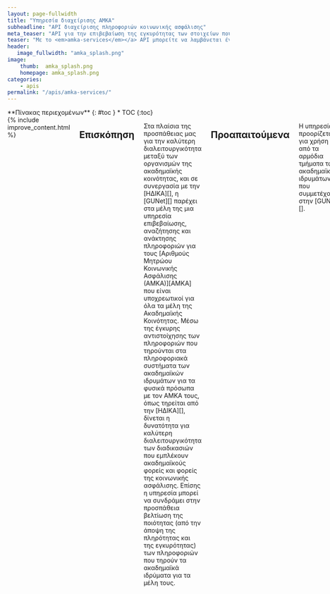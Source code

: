 ```yaml
---
layout: page-fullwidth
title: "Υπηρεσία διαχείρισης AMKA"
subheadline: "API διαχείρισης πληροφοριών κοινωνικής ασφάλισης"
meta_teaser: "API για την επιβεβαίωση της εγκυρότητας των στοιχείων που συνδέονται με τον ΑΜΚΑ."
teaser: "Με το <em>amka-services</em></a> API μπορείτε να λαμβάνεται έγκυρα και επικαιροποιημένα στοιχεία για τους χρήστες σας όπως αυτά εμφανίζονται στα μητρώα κοινωνικής ασφάλισης της ΗΔΙΚΑ"
header:
   image_fullwidth: "amka_splash.png"
image:
    thumb:  amka_splash.png
    homepage: amka_splash.png
categories:
    - apis 
permalink: "/apis/amka-services/"
---
```

<div class="row">
<div class="medium-4 medium-push-8 columns" markdown="1">
<div class="panel radius" markdown="1">
**Πίνακας περιεχομένων**
{: #toc }
*  TOC
{:toc}
</div>
</div><!-- /.medium-4.columns -->

<div class="medium-8 medium-pull-4 columns" markdown="1">
{% include improve_content.html %}

## Επισκόπηση

Στα πλαίσια της προσπάθειας μας για την καλύτερη διαλειτουργικότητα
μεταξύ των οργανισμών της ακαδημαϊκής κοινότητας, και σε συνεργασία με την
[ΗΔΙΚΑ][], η [GUNet][] παρέχει στα μέλη της μια υπηρεσία επιβεβαίωσης, αναζήτησης και ανάκτησης πληροφοριών
για τους [Αριθμούς Μητρώου Κοινωνικής Ασφάλισης (ΑΜΚΑ)][AMKA] που είναι υποχρεωτικοί για όλα τα μέλη της Ακαδημαϊκής Κοινότητας.
Μέσω της έγκυρης αντιστοίχησης των πληροφοριών που τηρούνται στα πληροφοριακά συστήματα
των ακαδημαϊκών ιδρυμάτων για τα φυσικά πρόσωπα με τον ΑΜΚΑ τους, όπως τηρείται
από την [ΗΔΙΚΑ][], δίνεται η δυνατότητα για καλύτερη διαλειτουργικότητα των
διαδικασιών που εμπλέκουν ακαδημαϊκούς φορείς και φορείς της κοινωνικής
ασφάλισης. Επίσης η υπηρεσία μπορεί να συνδράμει στην προσπάθεια βελτίωση της ποιότητας (από την άποψη της πληρότητας και
της εγκυρότητας) των πληροφοριών που τηρούν τα ακαδημαϊκά ιδρύματα για τα μέλη τους.


## Προαπαιτούμενα

Η υπηρεσία προορίζεται για χρήση από τα αρμόδια τμήματα των ακαδημαϊκών
ιδρυμάτων που συμμετέχουν στην [GUNet][]. 

Πρωτού ένα ίδρυμα μπορεί να επωφεληθεί της υπηρεσίας θα πρέπει να του εκχωρηθεί ένα
μυστικό κλειδί για το ίδρυμα, κατόπιν αίτησης των αρμόδιων προσώπων για την διασύνδεση των
πληροφοριακών συστημάτων του ιδρύματος με τις υπηρεσίες της GUNet. Προς το παρόν τα
μυστικά κλειδιά εκδίδονται μέσω της εφαρμογής του [Academic ID][]. Το αρμόδιο
πρόσωπο για την διαχείριση των πληροφοριακών συστημάτων μπορεί, αφού
ταυτοποιηθεί μέσω της ομοσπονδίας της ΕΔΕΤ, συμπληρώνει την [σχετική φόρμα
ενδιαφέροντος][academic-id-form]. Αφού γίνει η αίτηση την, και αφού αυτή
εγκριθεί, ενεργοποιείται το κλειδί και η πρόσβαση στην υπηρεσία θα είναι δυνατή.

## Τεκμηρίωση

Το API της υπηρεσίας είναι διαθέσιμο αρχικά μέσω τεχνολογιών [JSON-RPC][] και
[REST][]. Ακολουθεί η τεκμηρίωση για αυτές τις διεπαφές.

### Διεπαφή REST

Η διεπαφή REST είναι ένα είδος Web API, που προτείνεται για την κατανάλωση
υπηρεσιών που παρέχονται από τρίτους λόγω της ευελιξίας που προσφέρει και την
ευκολία εξέλιξης στο μέλλον. Είναι τεχνολογία ανεξάρτητη από συγκεκριμένες
πλατφόρμες λειτουργικών ή προγραμματιστικών περιβάλλοντων και βασίζεται
εξ'ολοκλήρου στο πρωτόκολλο HTTP και τις αρχές [REST][]. To url της υπηρεσίας
είναι το https://amka-services.gunet.gr . Πλήρης τεκμηρίωση για την διεπαφή
REST, μπορεί να βρεθεί στην παρακάτω σελίδα:

> [επίσημος οδηγός της υπηρεσίας](https://identity.gunet.gr/sites/default/files/apidoc_gr.pdf)

### Παράδειγμα χρήσης με REST

Παρακάτω θα βρείτε ένα ενδεικτικό παράδειγμα χρήσης του API μέσω της διεπαφής
REST και του γνωστού προγράμματος `curl`. Υποθέτουμε ότι σας έχει εκχωρηθεί το μυστικό κλειδί `12345678912345678912345678912345`:

    curl -v -G \
     -X GET "https://amka-services.gunet.gr/api/rest/v1/ssn_validation" \
     -d "ssn=12312312312" \
     -d "birthdate=1995-01-01" \
     --data-urlencode "surname=ΧΡΗΣΤΗΣ" \
     -H "Accept: application/json" \
     -H "Authorization: Token 12345678912345678912345678912345"

     { "match": "true",
      "ssn": "12312312312",
      "father_en":"FATHERNAME",
      "birth_country":"ΕΛΛΑΔΑ",
      "address_prefecture":"ΑΤΤΙ",
      "sex":"A",
      "birth_municipality":"ΑΤΤΙΚΗ",
      "address_country":"ΕΛΛΑΔΑ",
      "citizenship":"ΕΛΛΑΔΑ",
      "surname_cur_en":"USER",
      "id_num":"XX000000",
      "father_gr":"ΠΑΤΡΩΝΥΜΟ",
      "tel1":"210-1234567",
      "tel2":"210-1234568",
      "last_mod_date":"01/01/1995",
      "id_type":"T",
      "surname_cur_gr":"ΧΡΗΣΤΗΣ",
      "tid":"123654987",
      "id_creation_year":"1995",
      "death_date":"01/01/1995",
      "birth_date":"01/01/1995",
      "name_en":"TEST",
      "address_country_code":"ΕΛ",
      "surname_birth_gr":"ΧΡΗΣΤΗΣ",
      "surname_birth_en":"USER",
      "amka_cur":"12312312312",
      "mother_en":"MOTHERNAME",
      "mother_gr":"ΜΗΤΡΩΝΥΜΟ",
      "death_note":"Λ",
      "name_gr":"ΔΟΚΙΜΑΣΤΙΚΟΣ",
      "address_town":"ΑΘΗΝΑ",
      "amka_in":"12312312312",
      "address_zipcode":"12345",
      "birth_municipality_greek_code":"ΑΤΤΙ",
      "bdate_istrue":"Π",
      "birth_country_code":"ΕΛ",
      "address_street":"ΠΑΝΕΠΙΣΤΗΜΙΟΥΠΟΛΗ" }

### Παράδειγμα χρήσης JAVA

{% highlight java %}
/*
GUnet AMKA service java code examples.

Requires the Apache HTTPClient libraries.
Available at http://hc.apache.org/downloads.cgi

How to compile: javac -cp java_libs/*:. api_call.java
How to run: java -cp java_libs/*:. api_call
*/

import java.io.BufferedReader;
import java.io.InputStream;
import java.io.InputStreamReader;
import java.net.URLEncoder;
import java.util.Arrays;
import org.apache.http.client.methods.CloseableHttpResponse;
import org.apache.http.client.methods.HttpGet;
import org.apache.http.impl.client.CloseableHttpClient;
import org.apache.http.impl.client.HttpClients;

public class api_call
{
    public static void main(String[] args) throws Exception
    {
        String auth_token = "12345678912345678912345678912345";
        String url = "https://amka-services.gunet.gr/api/rest/v1/ssn_validation";
        String ssn = "12312312312";
        String birthdate = "1995-01-01";
        String surname = "ΧΡΗΣΤΗΣ";
        String charset = java.nio.charset.StandardCharsets.UTF_8.name();

        String query = String.format("ssn=%s&birthdate=%s&surname=%s",
                                     URLEncoder.encode(ssn, charset),
                                     URLEncoder.encode(birthdate, charset),
                                     URLEncoder.encode(surname, charset));

        CloseableHttpClient httpclient = HttpClients.createDefault();
        HttpGet req = new HttpGet(url + "?" + query);

        req.addHeader("content-type", "application/json");
        req.addHeader("Authorization", "Token " + auth_token);

        CloseableHttpResponse resp = null;
        try
        {
            resp = httpclient.execute(req);

            int code = resp.getStatusLine().getStatusCode();
            InputStream body = resp.getEntity().getContent();

            if (code != 200)
            {
                System.err.println("Erroneous status " + code + "for url " +
                url + "with headers " + Arrays.toString(req.getAllHeaders()) +
                "and parameters " + query);
            }

            BufferedReader br = new BufferedReader(
                     new InputStreamReader((resp.getEntity().getContent())));

            String output, msg="";
            while ((output = br.readLine()) != null)
                    msg += output;
            System.out.println("Server reponse: " + msg);
        }
        catch (Exception e)
        {
            System.err.println("Exception occured for url " + url + "with " +
            " headers " + Arrays.toString(req.getAllHeaders()) + "and " +
            " parameters " + query);
        }
        finally
        {
            if (resp != null)
                resp.close();
        }
    }
}

{% endhighlight %}

### Παράδειγμα χρήσης Python

{% highlight python %}
# -*- coding: utf-8 -*-

'''
GUnet AMKA service python code examples.

Requires the python "requests" library.
Available at https://github.com/kennethreitz/requests
'''

import requests

def main():
    '''The main function'''
    auth_token = '12345678912345678912345678912345'
    url = 'https://amka-services.gunet.gr/api/rest/v1/ssn_validation'
    params = {'ssn': '12312312312',
              'birthdate': '1995-01-01',
              'surname': 'ΧΡΗΣΤΗΣ'}
    ssl_verify = False

    hdrs = {'content-type': 'application/json',
            'Authorization': 'Token %s' % (auth_token)}

    try:
        req = requests.get(url, headers=hdrs, verify=ssl_verify, params=params)
    except requests.RequestException as req_exc:
        print "Request exception: %s" % (req_exc)
        return None
    except Exception as e:
        print "Generic exception: %s" % (e)
        return None

    #CHECK RESPONSE CODE HERE (b4 extracting data)!
    if req.status_code != 200:
        print ("Erroneous status %s for url %s with headers %s and parameters"
               " %s" % (req.status_code, url, hdrs, params))

    print "Server response: %s" % (req.text)

if __name__ == "__main__":
    main()

{% endhighlight %}


### Παράδειγμα PHP

{% highlight java %}
<?php
/*
GUnet AMKA service php code examples.

Requires the php curl library.
Available at http://php.net/manual/en/book.curl.php
*/

$auth_token = '12345678912345678912345678912345';
$url = 'https://amka-services.gunet.gr/api/rest/v1/ssn_validation';
$ssn = '12312312312';
$bdate = '1995-01-01';
$surname = 'ΧΡΗΣΤΗΣ';


// The data to send to the API
$params = array(
    'ssn' => $ssn,
    'birthdate' => $bdate,
    'surname' => $surname,
);

$url .= '?' . http_build_query($params);

// Setup cURL
$ch = curl_init($url);

curl_setopt($ch, CURLOPT_URL, $url);
curl_setopt($ch, CURLOPT_RETURNTRANSFER, true);
curl_setopt($ch, CURLOPT_SSL_VERIFYPEER, false);
curl_setopt($ch, CURLOPT_SSL_VERIFYHOST, false);

curl_setopt_array($ch, array(
    CURLOPT_HTTPHEADER => array(
        "Authorization: Token $auth_token",
        'Content-Type: application/json'
    ),
));

// Send the request
$response = curl_exec($ch);

// Check for errors
if($response === FALSE){
    die(curl_error($ch));
}

// Decode the response
$responseData = json_decode($response, TRUE);

echo "Server response:";
var_dump($responseData);

{% endhighlight %}

### Παραδείγματα απαντήσεων
Για αναλυτικά παραδείγματα απαντήσεων της υπηρεσίας, μπορείτε να δείτε τον [επίσημο οδηγό της υπηρεσίας](https://identity.gunet.gr/sites/default/files/apidoc_gr.pdf)






### Διεπαφή JSON-RPC

Η τεχνολογία [JSON-RPC][] είναι ένα διαδεδομένο πρωτόκολο κλήσης απομακρυσμένων μεθόδων
(Remote Procedure Call) για το οποίο υπάρχουν πολλές έτοιμες υλοποιήσεις για 
διάφορες πλατφόρμες και γλώσσες προγραμματισμού. Βασίζεται στην τεχνολογία HTTP
και [JSON][]. Η υπηρεσία υποστηρίζει την έκδοση [JSON-RPC 2.0][jsonrpcspec].
Πλήρης τεκμηρίωση για την διεπαφή JSON-RPC, στα Αγγλικά, καθώς και ένα
διαδραστικό περιβάλλον για δοκιμές μπορεί να βρεθεί στην παρακάτω σελίδα:

> [AMKA Services JSON-RPC API Documentation][amka-jsonrpc-doc]


### Παράδειγμα χρήσης με JSON-RPC με χρήση της γλώσσας Perl

Παρακάτω θα βρείτε ένα ενδεικτικό παράδειγμα χρήσης του API μέσω της διεπαφής
JSON-RPC κάνοντας χρήση της γλώσσας Perl. Υποθέτουμε ότι σας έχει εκχωρηθεί το μυστικό κλειδί `209802983402983049280394`
με αναγνωριστικό ID `7`:

    TODO

 [AMKA]: http://amka.gr/ "Αριθμός Μητρώου Κοινωνικής Ασφάλισης"
 [JSON-RPC]: http://jsonrpc.org/ "κεντρική σελίδα για τοJSON-RPC"
 [ΗΔΙΚΑ]: http://www.idika.gr "ΗΔΙΚΑ: Ηλεκτρονική Διακυβέρνηση Κοινωνικής Ασφάλισης"
 [REST]: http://wikipedia.org/wiki/REST "Representational State Transfer (Wikipedia)"
 [Academic ID]: /apis/academicid/ "GUNet: υπηρεσία AcademicID"
 [amka-rest-doc]: http://docs.amkaservices.apiary.io/ "Τεκμηρίωση διεπαφής REST για την υπηρεσία AMKA"
 [amka-jsonrpc-doc]: https://github.com/gunet/amka-services-spec/blob/master/docs/jsonrpc.md "Τεκμηρίωση διεπαφής JSON-RPC για την υπηρεσία AMKA"
 [specsrepo]: http://github.com/gunet/amka-services-specs/ "Προδιαγραφές για τα API της υπηρεσίας ΑΜΚΑ"
 [jsonrpcspec]: http://www.jsonrpc.org/specification "Προδιαγραφές για την έκδοση 2.0 του JSON-RPC"
 [JSON]: http://www.ietf.org/rfc/rfc4627.txt "RFC4627: Javascript Object Notation"
 [GUNet]: http://gunet.gr "Ακαδημαϊκό διαδίκτυο (GUNet)"
 [academic-id-form]: https://academicid.gunet.gr/#form-of-interest "AcademicID: αίτηση ενδιαφέροντος"

</div><!-- /.medium-8.columns -->

</div><!-- /.row -->


